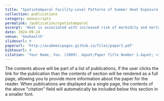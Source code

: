 ```yaml
---
title: "Spatiotemporal Facility-Level Patterns of Summer Heat Exposure, Vulnerability, and Risk in United States Prison Landscapes"
collection: publications
category: manuscripts
permalink: /publication/spatiotemporal
excerpt: 'Heat is associated with increased risk of morbidity and mortality. People who are incarcerated are especially vulnerable to heat exposure due to demographic characteristics and their conditions of confinement. Evaluating heat exposure in prisons, and the characteristics of exposed populations and prisons, can elucidate prison-level risk to heat exposure. We leveraged a high-resolution air temperature data set to evaluate short and long-term patterns of heat metrics for 1,614 prisons in the United States from 1990 to 2023. We found that the most heat-exposed facilities and states were mostly in the Southwestern United States, while the prisons with the highest temperature anomalies from the historical record were in the Pacific Northwest, the Northeast, Texas, and parts of the Midwest. Prisons in the Pacific Northwest, the Northeast, and upper Midwest had the highest occurrences of days associated with an increased risk of heat-related mortality. We also estimated differences in heat exposure at prisons by facility and individual-level characteristics. We found higher proportions of non-white and Hispanic populations in the prisons with higher heat exposure. Lastly, we found that heat exposure was higher in prisons with any of nine facility-level characteristics that may modify risk to heat. This study brings together distinct measures of exposure, vulnerability, and risk, which would each inform unique strategies for heat-interventions. Community leaders and policymakers should carefully consider which measures they want to apply, and include the voices of directly impacted people, as the differing metrics and perspectives will have implications for who is included in fights for environmental justice.'
date: 2024-09-24
venue: 'Geohealth'
slidesurl: #
paperurl: 'http://academicpages.github.io/files/paper1.pdf'
bibtexurl: #
citation: 'Your Name, You. (2009). &quot;Paper Title Number 1.&quot; <i>Journal 1</i>. 1(1).'
---
```

The contents above will be part of a list of publications, if the user clicks the link for the publication than the contents of section will be rendered as a full page, allowing you to provide more information about the paper for the reader. When publications are displayed as a single page, the contents of the above "citation" field will automatically be included below this section in a smaller font.